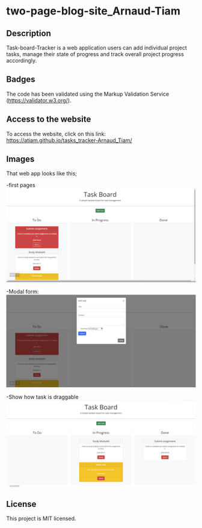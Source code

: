 # two-page-blog-site_Arnaud-Tiam

## Description
Task-board-Tracker is a web application users can add individual project tasks, manage their state of progress and track overall project progress accordingly.


## Badges
The code has been validated using the Markup Validation Service (https://validator.w3.org/).

## Access to the website
To access the website, click on this link:
https://atiam.github.io/tasks_tracker-Arnaud_Tiam/

## Images
That web app looks like this;

-first pages
![alt text](https://github.com/Atiam/project_tasks-Arnaud_Tiam/blob/main/assets/images/task%20board%201.png)

-Modal form:
![alt text](https://github.com/Atiam/project_tasks-Arnaud_Tiam/blob/main/assets/images/add%20task.png)

-Show how task is draggable
![alt text](https://github.com/Atiam/project_tasks-Arnaud_Tiam/blob/main/assets/images/Task%20board%202.png)



## License
This project is MIT licensed.
